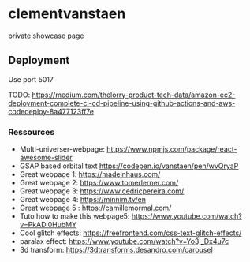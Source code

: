 # clementvanstaen

private showcase page

## Deployment

Use port 5017

TODO:
https://medium.com/thelorry-product-tech-data/amazon-ec2-deployment-complete-ci-cd-pipeline-using-github-actions-and-aws-codedeploy-8a477123ff7e

### Ressources

- Multi-universer-webpage: https://www.npmjs.com/package/react-awesome-slider
- GSAP based orbital text https://codepen.io/vanstaen/pen/wvQryaP
- Great webpage 1: https://madeinhaus.com/
- Great webpage 2: https://www.tomerlerner.com/
- Great webpage 3: https://www.cedricpereira.com/
- Great webpage 4: https://minnim.tv/en
- Great webpage 5 : https://camillemormal.com/
- Tuto how to make this webpage5: https://www.youtube.com/watch?v=PkADl0HubMY
- Cool glitch effects: https://freefrontend.com/css-text-glitch-effects/
- paralax effect: https://www.youtube.com/watch?v=Yo3j_Dx4u7c
- 3d transform: https://3dtransforms.desandro.com/carousel
